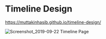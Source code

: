 # Timeline Design

https://muttakinhasib.github.io/timeline-design/

![Screenshot_2019-09-22 Timeline Page](https://user-images.githubusercontent.com/44552983/65387752-2c3e5600-dd6c-11e9-947e-4a72d7abcaab.png)

